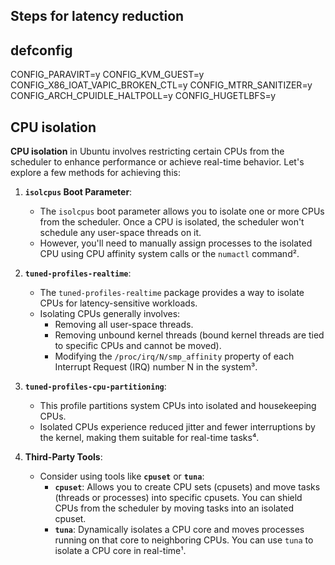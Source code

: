 ## Steps for latency reduction

## defconfig

CONFIG_PARAVIRT=y
CONFIG_KVM_GUEST=y
CONFIG_X86_IOAT_VAPIC_BROKEN_CTL=y
CONFIG_MTRR_SANITIZER=y
CONFIG_ARCH_CPUIDLE_HALTPOLL=y
CONFIG_HUGETLBFS=y



## CPU isolation 

**CPU isolation** in Ubuntu involves restricting certain CPUs from the scheduler to enhance performance or achieve real-time behavior. Let's explore a few methods for achieving this:

1. **`isolcpus` Boot Parameter**:
    - The `isolcpus` boot parameter allows you to isolate one or more CPUs from the scheduler. Once a CPU is isolated, the scheduler won't schedule any user-space threads on it.
    - However, you'll need to manually assign processes to the isolated CPU using CPU affinity system calls or the `numactl` command².

2. **`tuned-profiles-realtime`**:
    - The `tuned-profiles-realtime` package provides a way to isolate CPUs for latency-sensitive workloads.
    - Isolating CPUs generally involves:
        - Removing all user-space threads.
        - Removing unbound kernel threads (bound kernel threads are tied to specific CPUs and cannot be moved).
        - Modifying the `/proc/irq/N/smp_affinity` property of each Interrupt Request (IRQ) number N in the system³.

3. **`tuned-profiles-cpu-partitioning`**:
    - This profile partitions system CPUs into isolated and housekeeping CPUs.
    - Isolated CPUs experience reduced jitter and fewer interruptions by the kernel, making them suitable for real-time tasks⁴.

4. **Third-Party Tools**:
    - Consider using tools like **`cpuset`** or **`tuna`**:
        - **`cpuset`**: Allows you to create CPU sets (cpusets) and move tasks (threads or processes) into specific cpusets. You can shield CPUs from the scheduler by moving tasks into an isolated cpuset.
        - **`tuna`**: Dynamically isolates a CPU core and moves processes running on that core to neighboring CPUs. You can use `tuna` to isolate a CPU core in real-time¹.



## 